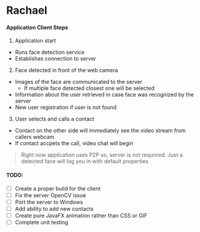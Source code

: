 # Rachael

#### Application Client Steps

1. Application start
  + Runs face detection service
  + Establishes connection to server
2. Face detected in front of the web camera
  + Images of the face are communicated to the server
    - If multiple face detected closest one will be selected
  + Information about the user retrieved in case face was recognized by the server
  + New user registration if user is not found
3. User selects and calls a contact
  + Contact on the other side will immediately see the video stream from callers webcam
  + If contact accpets the call, video chat will begin

> Right now application uses P2P so, server is not requrired. Just a detected face will log you in with default properties

#### TODO:
- [ ] Create a proper build for the client
- [ ] Fix the server OpenCV issue
- [ ] Port the server to Windows
- [ ] Add ability to add new contacts
- [ ] Create pure JavaFX animation rather than CSS or GIF
- [ ] Complete unit testing